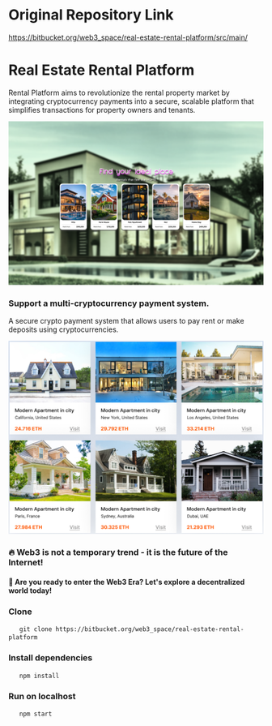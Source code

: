# Original Repository Link

https://bitbucket.org/web3_space/real-estate-rental-platform/src/main/

# Real Estate Rental Platform 

Rental Platform aims to revolutionize the rental property market by integrating cryptocurrency payments into a secure, scalable platform that simplifies transactions for property owners and tenants.

![alt text](public/real-estate.png)

### Support a multi-cryptocurrency payment system.

A secure crypto payment system that allows users to pay rent or make deposits using cryptocurrencies.

![alt text](public/marketplace.png)

### 🔥 Web3 is not a temporary trend - it is the future of the Internet!

#### 🚀 Are you ready to enter the Web3 Era? Let's explore a decentralized world today!

### Clone

```
   git clone https://bitbucket.org/web3_space/real-estate-rental-platform
```

### Install dependencies

```
   npm install
```

### Run on localhost

```
   npm start
```

